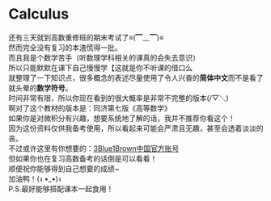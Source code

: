 # Calculus
还有三天就到高数重修班的期末考试了≡(▔﹏▔)≡  
然而完全没有复习的本渣慌得一批。  
而且我是个数学苦手（听数理学科相关的课真的会失去意识）  
所以只能默默在课下自己慢慢学【这就是你不听课的借口么  
就整理了一下知识点，很多概念的表述尽量使用了令人兴奋的**简体中文**而不是看了就头晕的**数学符号**。  
时间非常有限，所以你现在看到的很大概率是非常不完整的版本(/▽＼)  
啊对了这个教材的版本是：同济第七版《高等数学》  
如果你是对微积分有兴趣，想要系统地了解的话，我并不推荐你看这个！  
因为这份资料仅供我备考使用，所以看起来可能会严肃且无趣，甚至会透着淡淡的丧。  
不过或许这里有你想要的：[3Blue1Brown中国官方账号](https://space.bilibili.com/88461692/video)  
但如果你也在复习高数备考的话倒是可以看看！  
顺便祝你能够得到自己想要的成绩~  
加油鸭！(ง •_•)ง  
P.S.最好能够搭配课本一起食用！
